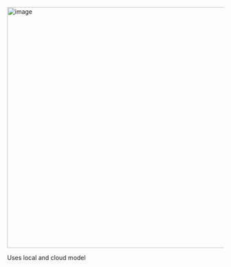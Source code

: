 <img width="1057" height="560" alt="image" src="https://github.com/user-attachments/assets/d64144cc-0a90-4512-8dbe-173b797bcd26" />

Uses local and cloud model
